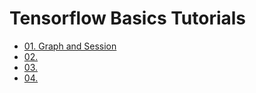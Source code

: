 # Tensorflow Basics Tutorials

- [01. Graph and Session](graph_and_session.ipynb)
- [02. ]()
- [03. ]()
- [04. ]()
